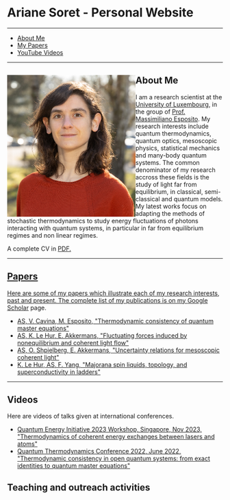 # Ariane Soret - Personal Website

---

- [About Me](#about-me)
- [My Papers](#my-papers)
- [YouTube Videos](#youtube-videos)

--- 

## <img src="selfie.png" style="float: left;" alt="drawing" width="300"/>  About Me 
I am a research scientist at the [University of Luxembourg](https://www.uni.lu/fstm-en/research-departments/department-of-physics-materials-science/), in the group of [Prof. Massimiliano Esposito](https://sites.google.com/site/massimilianoespositogennaro/home). My research interests include quantum thermodynamics, quantum optics, mesoscopic physics, statistical mechanics and many-body quantum systems. The common denominator of my research accross these fields is the study of light far from equilibrium, in classical, semi-classical and quantum models. My latest works focus on adapting the methods of stochastic thermodynamics to study energy fluctuations of photons interacting with quantum systems, in particular in far from equilibrium regimes and non linear regimes.  

A complete CV in <a href="/CV_Soret_english.pdf"> PDF.

---

## Papers

Here are some of my papers which illustrate each of my research interests, past and present. The complete list of my publications is on my [Google Scholar](https://scholar.google.com/citations?view_op=list_works&hl=fr&hl=fr&user=u_wKph8AAAAJ) page.

- [AS, V. Cavina, M. Esposito, "Thermodynamic consistency of quantum master equations"](https://journals.aps.org/pra/abstract/10.1103/PhysRevA.106.062209)
- [AS, K. Le Hur, E. Akkermans, "Fluctuating forces induced by nonequilibrium and coherent light flow"](https://journals.aps.org/prl/abstract/10.1103/PhysRevLett.124.136803)
- [AS, O. Shpielberg, E. Akkermans, "Uncertainty relations for mesoscopic coherent light"](https://iopscience.iop.org/article/10.1088/1742-5468/ac3e6b/meta)
- [K. Le Hur, AS, F. Yang, "Majorana spin liquids, topology, and superconductivity in ladders"](https://journals.aps.org/prb/abstract/10.1103/PhysRevB.96.205109)

  
---

## Videos

Here are videos of talks given at international conferences.

- [Quantum Energy Initiative 2023 Workshop, Singapore, Nov 2023, "Thermodynamics of coherent energy exchanges between lasers and atoms"](https://youtu.be/c56WOCmccCs?si=Q8EMjbNYzR8pgxRV)
- [Quantum Thermodynamics Conference 2022, June 2022, "Thermodynamic consistency in open quantum systems: from exact identities to quantum master equations"](https://www.youtube.com/watch?v=zwIlNHgKnRg)


## Teaching and outreach activities
